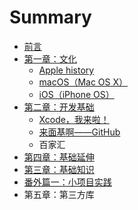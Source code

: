 # Summary

* [前言](README.md)
* [第一章：文化](chapter1.md)
  * [Apple history](chapter1/apple-history.md)
  * [macOS（Mac OS X）](chapter1/mac-os-x.md)
  * [iOS（iPhone OS）](chapter1/ios.md)
* [第二章：开发基础](di-san-zhang-ff1a-kai-fa-ji-chu.md)
  * [Xcode，我来啦！](di-san-zhang-ff1a-kai-fa-ji-chu/xcodeff0c-wo-lai-la-ff01.md)
  * [来面基啊——GitHub](di-san-zhang-ff1a-kai-fa-ji-chu/lai-mian-ji-a-2014-2014-github.md)
  * 百家汇
* [第四章：基础延伸](di-si-zhang-ff1a-ji-chu-yan-shen.md)
* [第三章：基础知识](di-er-zhang-ff1a-ji-chu-zhi-shi.md)
* [番外篇一：小项目实践](fan-wai-pian-ff1a-xiao-xiang-mu-shi-jian.md)
* 第五章：第三方库

